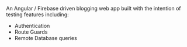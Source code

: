 An Angular / Firebase driven blogging web app built with the intention of testing features including:

* Authentication
* Route Guards
* Remote Database queries
